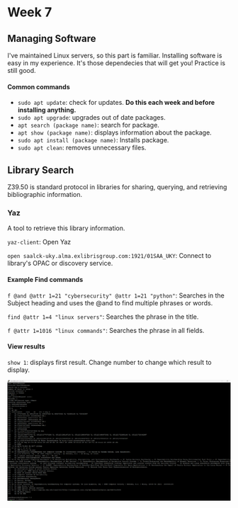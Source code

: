 # Week 7

## Managing Software

I've maintained Linux servers, so this part is familiar. Installing software is easy in my experience. It's those dependecies that will get you! Practice is still good.

#### Common commands
- `sudo apt update`: check for updates. **Do this each week and before installing anything.**
- `sudo apt upgrade`: upgrades out of date packages.
- `apt search (package name)`: search for package.
- `apt show (package name)`: displays information about the package.
- `sudo apt install (package name)`: Installs package. 
- `sudo apt clean`: removes unnecessary files.

## Library Search

Z39.50 is standard protocol in libraries for sharing, querying, and retrieving bibliographic information. 

### Yaz

A tool to retrieve this library information. 

`yaz-client`: Open Yaz

`open saalck-uky.alma.exlibrisgroup.com:1921/01SAA_UKY`: Connect to library's OPAC or discovery service. 

#### Example Find commands

`f @and @attr 1=21 "cybersecurity" @attr 1=21 "python"`: Searches in the Subject heading and uses the @and to find multiple phrases or words. 

`find @attr 1=4 "linux servers"`: Searches the phrase in the title. 

`f @attr 1=1016 "linux commands"`: Searches the phrase in all fields. 


#### View results

`show 1`: displays first result. Change number to change which result to display. 

![image](https://github.com/dsrock000/syslib2024/blob/main/img/week7-yaz.png)


